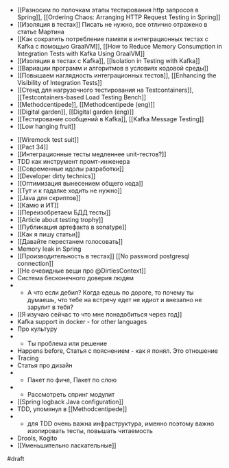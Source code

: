 + [[Разносим по полочкам этапы тестирования http запросов в Spring]], [[Ordering Chaos: Arranging HTTP Request Testing in Spring]]
+ [[Изоляция в тестах]] Писать не нужно, все отлично отражено в статье Мартина
+ [[Как сократить потребление памяти в интеграционных тестах с Kafka с помощью GraalVM]], [[How to Reduce Memory Consumption in Integration Tests with Kafka Using GraalVM]]
+ [[Изоляция в тестах с Kafka]], [[Isolation in Testing with Kafka]]
+ [[Вариации программ и алгоритмов в условиях кодовой среды]]
+ [[Повышаем наглядность интеграционных тестов]], [[Enhancing the Visibility of Integration Tests]]
+ [[Стенд для нагрузочного тестирования на Testcontainers]], [[Testcontainers-based Load Testing Bench]]
+ [[Methodcentipede]], [[Methodcentipede (eng)]]
+ [[Digital garden]], [[Digital garden (eng)]]
+ [[Тестирование сообщений в Kafka]], [[Kafka Message Testing]]
+ [[Low hanging fruit]]
- [[Wiremock test suit]]
- [[Pact 34]]
- [[Интеграционные тесты медленнее unit-тестов?]]
- TDD как инструмент промт-инженера
- [[Современные идолы разработки]]
- [[Developer dirty technics]]
- [[Оптимизация вынесением общего кода]]
- [[Тут и к гадалке ходить не нужно]]
- [[Java для скриптов]]
- [[Камю и ИТ]]
- [[Переизобретаем БДД тесты]]
- [[Article about testing trophy]]
- [[Публикация артефакта в sonatype]]
- [[Как я пишу статьи]]
- [[Давайте перестанем голосовать]]
- Memory leak in Spring
- [[Производительность в тестах]] [[No password postgresql connection]]
- [[Не очевидные вещи про @DirtiesContext]]
- Система бесконечного доверия людям
- - А что если дебил? Когда едешь по дороге, то почему ты думаешь, что тебе на встречу едет не идиот и внезапно не зарулит в тебя?
- [[Я изучаю сейчас то что мне понадобиться через год]]
- Kafka support in docker - for other languages
- Про культуру
- - Ты проблема или решение
- Happens before, Статья с пояснением - как я понял. Это отношение 
- Tracing 
- Статья про дизайн
- - Пакет по фиче, Пакет по слою
- - Рассмотреть спринг модулит
- [[Spring logback Java configuration]]
- TDD, упомянул в [[Methodcentipede]]
- - для TDD очень важна инфраструктура, именно поэтому важно изолировать тесты, повышать читаемость 
- Drools, Kogito
- [[Уменьшительно ласкательные]]

#draft